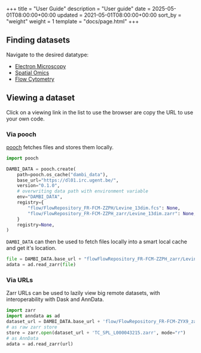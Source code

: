 +++
title = "User Guide"
description = "User guide"
date = 2025-05-01T08:00:00+00:00
updated = 2021-05-01T08:00:00+00:00
sort_by = "weight"
weight = 1
template = "docs/page.html"
+++

## Finding datasets

Navigate to the desired datatype:
- [Electron Microscopy](/data/electron-microscopy/)
- [Spatial Omics](/data/spatial-omics)
- [Flow Cytometry](/data/flow-cytometry)


## Viewing a dataset

Click on a viewing link in the list to use the browser are copy the URL to use your own code.

### Via pooch

[pooch](https://github.com/fatiando/pooch) fetches files and stores them locally.

```python
import pooch

DAMBI_DATA = pooch.create(
    path=pooch.os_cache("dambi_data"),
    base_url="https://dl01.irc.ugent.be/",
    version="0.1.0",
    # overwriting data path with environment variable
    env="DAMBI_DATA",
    registry={
        "flow/FlowRepository_FR-FCM-ZZPH/Levine_13dim.fcs": None,
        "flow/FlowRepository_FR-FCM-ZZPH_zarr/Levine_13dim.zarr": None,
    }
    registry=None,
)
```

`DAMBI_DATA` can then be used to fetch files locally into a smart local cache and get it's location. 
```python
file = DAMBI_DATA.base_url + "flowFlowRepository_FR-FCM-ZZPH_zarr/Levine_13dim.zarr"
adata = ad.read_zarr(file)
```

### Via URLs

Zarr URLs can be used to lazily view big remote datasets, with interoperability with Dask and AnnData.

```python
import zarr
import anndata as ad
dataset_url = DAMBI_DATA.base_url + 'flow/FlowRepository_FR-FCM-ZYX9_zarr/'
# as raw zarr store
store = zarr.open(dataset_url + 'TC_SPL_L000043215.zarr', mode="r")
# as AnnData
adata = ad.read_zarr(url)
```